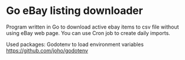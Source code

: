 # Go eBay listing downloader
Program written in Go to download active ebay items to csv file without using eBay web page. You can use Cron job to create daily imports.

Used packages:
Godotenv to load environment variables https://github.com/joho/godotenv
